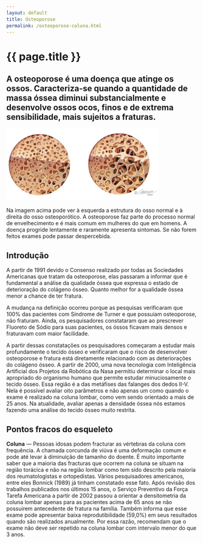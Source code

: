 ```yaml
---
layout: default
title: Osteoporose
permalink: /osteoporose-coluna.html
---
```


# {{ page.title }}

## A osteoporose é uma doença que atinge os ossos. Caracteriza-se quando a quantidade de massa óssea diminui substancialmente e desenvolve ossos ocos, finos e de extrema sensibilidade, mais sujeitos a fraturas.

![Osteoporose](assets/osteoporose.png)

Na imagem acima pode ver à esquerda a estrutura do osso normal e à direita do osso osteoporótico. A osteoporose faz parte do processo normal de envelhecimento e é mais comum em mulheres do que em homens. A doença progride lentamente e raramente apresenta sintomas. Se não forem feitos exames pode passar despercebida.

## Introdução

A partir de 1991 devido o Consenso realizado por todas as Sociedades Americanas que tratam da osteoporose, elas passaram a informar que é fundamental a análise da qualidade óssea que expressa o estado de deterioração do colágeno ósseo. Quanto melhor for a qualidade óssea menor a chance de ter fratura.

A mudança na definição ocorreu porque as pesquisas verificaram que 100% das pacientes com Síndrome de Turner e que possuiam osteoporose, não fraturam. Ainda, os pesquisadores constataram que ao prescrever Fluoreto de Sódio para suas pacientes, os óssos ficavam mais densos e fraturavam com maior facilidade.

A partir dessas constatações os pesquisadores começaram a estudar mais profundamente o tecido ósseo e verificaram que o risco de desenvolver osteoporose e fratura está diretamente relacionado com as deteriorações do colágeno ósseo. A partir de 2000, uma nova tecnologia com Inteligência Artificial dos Projetos da Robótica da Nasa permitiu determinar o local mais apropriado do organismo humano que permite estudar minuciosamente o tecido ósseo. Essa região é a das metáfises das falanges dos dedos II-V. Nela é possível avaliar oito parâmetros e não apenas um como quando o exame é realizado na coluna lombar, como vem sendo orientado a mais de 25 anos. Na atualidade, avaliar apenas a densidade óssea nós estamos fazendo uma análise do tecido ósseo muito restrita.

## Pontos fracos do esqueleto

__Coluna__ &mdash; Pessoas idosas podem fracturar as vértebras da coluna com frequência. A chamada corcunda de viúva é uma deformação comum e pode até levar à diminuição de tamanho do doente.
É muito importante saber que a maioria das fracturas que ocorrem na coluna se situam na região torácica e não na região lombar como tem sido descrito pela maioria dos reumatologistas e ortopedistas. Vários pesquisadores americanos, entre eles Bonnick (1989) já tinham constatado esse fato. Após revisão dos trabalhos publicados nos últimos 15 anos, o Serviço Preventivo da Força Tarefa Americana a partir de 2002 passou a orientar a densitometria da coluna lombar apenas para as pacientes acima de 65 anos se não possuirem antecedente de fratura na família. Também informa que esse exame pode apresentar baixa reprodutibilidade (59,0%) em seus resultados quando são realizados anualmente. Por essa razão, recomendam que o exame não deve ser repetido na coluna lombar com intervalo menor do que 3 anos.
